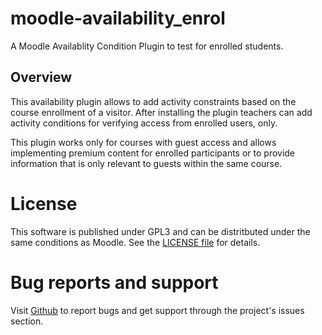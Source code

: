 # moodle-availability_enrol

A Moodle Availablity Condition Plugin to test for enrolled students.

## Overview

This availability plugin allows to add activity constraints based on the
course enrollment of a visitor. After installing the plugin teachers can add
activity conditions for verifying access from enrolled users, only.

This plugin works only for courses with guest access and allows implementing
premium content for enrolled participants or to provide information that is
only relevant to guests within the same course.

# License

This software is published under GPL3 and can be distritbuted under the same
conditions as Moodle. See the [LICENSE file](LICENSE) for details.

# Bug reports and support

Visit [Github](https://github.com/phish108/moodle_availability_enrol) to report bugs and get
support through the project's issues section.
